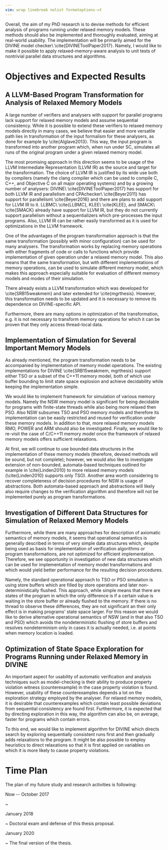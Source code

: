 ```yaml
---
vim: wrap linebreak nolist formatoptions-=t
---
```


Overall, the aim of my PhD research is to devise methods for efficient analysis of programs running under relaxed memory models.
These methods should also be implemented and thoroughly evaluated, aiming at real-world usability.
The implementation will be primarily aimed for the DIVINE model checker\ \cite{DIVINEToolPaper2017}.
Namely, I would like to make it possible to apply relaxed-memory-aware analysis to unit tests of nontrivial parallel data structures and algorithms.

# Objectives and Expected Results

## A LLVM-Based Program Transformation for Analysis of Relaxed Memory Models

A large number of verifiers and analysers with support for parallel programs lack support for relaxed memory models and assume sequential consistency.
While it is possible to extend these verifiers to relaxed memory models directly in many cases, we believe that easier and more versatile path lies in transformation of the input formalism for these analysers, as done for example by \cite{Alglave2013}.
This way, the input program is transformed into another program which, when run under SC, simulates all runs of the original program under a given relaxed memory model.

The most promising approach in this direction seems to be usage of the LLVM Intermediate Representation (LLVM IR) as the source and target for the transformation.
The choice of LLVM IR is justified by its wide use both by compilers (namely the clang compiler which can be used to compile C, C++, and Objective C on all major operating systems) and by a growing number of analysers: DIVINE\ \cite{DIVINEToolPaper2017} has support for both LLVM IR and parallelism and CPAchecker\ \cite{Beyer2011} has support for parallelism\ \cite{Beyer2016} and there are plans to add support for LLVM IR to it. LLBMC\ \cite{LLBMC}, KLEE\ \cite{KLEE}, and SMACK\ \cite{SMACK} already have support for LLVM IR, but they do not currently support parallelism without a sequentializers which pre-processes the input programs.
Also, LLVM IR can be rather easily transformed as it is used for optimizations in the LLVM framework.

One of the advantages of the program transformation approach is that the same transformation (possibly with minor configuration) can be used for many analysers.
The transformation works by replacing memory operations with either fragments of code or calls to functions which provide implementation of given operation under a relaxed memory model.
This also means that the same transformation, but with different implementations of memory operations, can be used to simulate different memory model, which makes this approach especially suitable for evaluation of different memory models and modes of their simulation.

There already exists a LLVM transformation which was developed for \cite{SRB15weakmem} and later extended for \cite{mgrthesis}.
However, this transformation needs to be updated and it is necessary to remove its dependence on DIVINE-specific API.

Furthermore, there are many options in optimization of the transformation, e.g. it is not necessary to transform memory operations for which it can be proven that they only access thread-local data.

## Implementation of Simulation for Several Important Memory Models

As already mentioned, the program transformation needs to be accompanied by implementation of memory model operations.
The existing implementations for DIVINE \cite{SRB15weakmem, mgrthesis} support either TSO or a subset of the C++11 memory model, both of which use buffer bounding to limit state space explosion and achieve decidability while keeping the implementation simple.

We would like to implement framework for simulation of various memory models.
Namely the NSW memory model is significant for being decidable for programs with finite-state threads while also being more relaxed then PSO.
Also NSW subsumes TSO and PSO memory models and therefore its implementation can be easily restricted and reused for verification under these memory models.
In addition to that, more relaxed memory models RMO, POWER and ARM should also be investigated.
Finally, we would like to re-visit the case of C/C++11 memory model once the framework of relaxed memory models offers sufficient relaxations.

At first, we will continue to use bounded data structures in the implementation of these memory models (therefore, devised methods will be sound, but not complete); however, we would also like to investigate extension of non-bounded, automata-based techniques outlined for example in \cite{Linden2010} to more relaxed memory models (\cite{Linden2010} supports only TSO).
Another area worth considering to recover completeness of decision procedures for NSW is usage of abstractions.
Both automata-based approach and abstractions will likely also require changes to the verification algorithm and therefore will not be implemented purely as program transformations.

## Investigation of Different Data Structures for Simulation of Relaxed Memory Models

Furthermore, while there are many approaches for description of axiomatic semantics of memory models, it seems that operational semantics is generally described in terms of very simple data structures which, despite being used as basis for implementation of verification algorithms or program transformations, are not optimized for efficient implementation.
Therefore, we see opportunity in investigation of new data structures which can be used for implementation of memory model transformations and which would yield better performance for the resulting decision procedures.

Namely, the standard operational approach to TSO or PSO simulation is using store buffers which are filled by store operations and later non-deterministically flushed.
This approach, while simple means that there are states of the program in which the only difference is if a certain value is waiting in the store buffer or already flushed to the memory.
If there is no thread to observe these differences, they are not significant an their only effect is in making programs' state space larger.
For this reason we would like to derive alternative operational semantics of NSW (and in that also TSO and PSO) which avoids the nondeterministic flushing of store buffers and resolves nondeterminism only in cases it is actually needed, i.e. at points when memory location is loaded.

## Optimization of State Space Exploration for Programs Running under Relaxed Memory in DIVINE

An important aspect for usability of automatic verification and analysis techniques such as model-checking is their ability to produce property violation witness (counterexample) in the case property violation is found.
However, usability of these counterexamples depends a lot on the exploration strategy employed by the analyser.
For relaxed memory models, it is desirable that counterexamples which contain least possible deviations from sequential consistency are found first.
Furthermore, it is expected that by directing exploration in this way, the algorithm can also be, on average, faster for programs which contain errors.

To this end, we would like to implement algorithm for DIVINE which directs search by exploring sequentially consistent runs first and then gradually adds relaxations to the program.
It might be also possible to employ heuristics to direct relaxations so that it is first applied on variables on which it is more likely to cause property violations.

# Time Plan

The plan of my future study and research activities is following:

Now -- October 2017

~   

January 2018

~   Doctoral exam and defense of this thesis proposal.

January 2020

~   The final version of the thesis.
